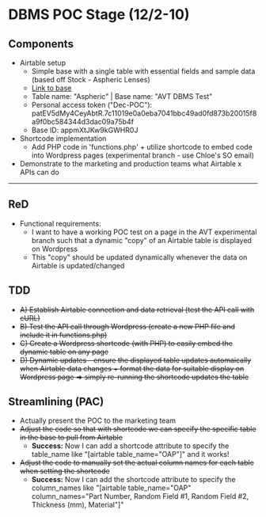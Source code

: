 # DBMS POC Stage (12/2-10)

## Components
- Airtable setup
  - Simple base with a single table with essential fields and sample data (based off Stock - Aspheric Lenses)
  - [Link to base](https://airtable.com/appmXtJKw9kGWHR0J/tblru3M6pYGiwqFeI/viw26Xkkake7tnCXQ?blocks=hide)
  - Table name: "Aspheric" | Base name: "AVT DBMS Test"
  - Personal access token ("Dec-POC"): patEV5dMy4CeyAbtR.7c11019e0a0eba7041bbc49ad0fd873b20015f8a9f0bc584344d3dac09a75b4f
  - Base ID: appmXtJKw9kGWHR0J
- Shortcode implementation
  - Add PHP code in 'functions.php' + utilize shortcode to embed code into Wordpress pages (experimental branch - use Chloe's SO email)
- Demonstrate to the marketing and production teams what Airtable x APIs can do

---

## ReD
- Functional requirements:
  - I want to have a working POC test on a page in the AVT experimental branch such that a dynamic "copy" of an Airtable table is displayed on Wordpress
  - This "copy" should be updated dynamically whenever the data on Airtable is updated/changed

## TDD
- ~~A) Establish Airtable connection and data retrieval (test the API call with cURL)~~
- ~~B) Test the API call through Wordpress (create a new PHP file and include it in functions.php)~~
- ~~C) Create a Wordpress shortcode (with PHP) to easily embed the dynamic table on any page~~
- ~~D) Dynamic updates - ensure the displayed table updates automaically when Airtable data changes + format the data for suitable display on Wordpress page => simply re-running the shortcode updates the table~~

## Streamlining (PAC)
- Actually present the POC to the marketing team
- ~~Adjust the code so that with shortcode we can specify the specific table in the base to pull from Airtable~~
  - **Success:** Now I can add a shortcode attribute to specify the table_name like "[airtable table_name="OAP"]" and it works!  
- ~~Adjust the code to manually set the actual column names for each table when setting the shortcode~~
  - **Success:** Now I can add the shortcode attribute to specify the column_names like "[airtable table_name="OAP" column_names="Part Number, Random Field #1, Random Field #2, Thickness (mm), Material"]"
